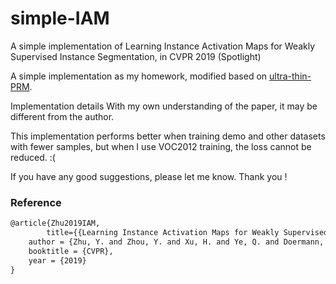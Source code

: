 # simple-IAM
A simple implementation of Learning Instance Activation Maps for Weakly Supervised Instance Segmentation, in CVPR 2019 (Spotlight)



A simple implementation as my homework, modified based on [ultra-thin-PRM](https://github.com/chuchienshu/ultra-thin-PRM).

Implementation details With my own understanding of the paper, it may be different from the author.

This implementation performs better when training demo and other datasets with fewer samples, but when I use VOC2012 training, the loss cannot be reduced. :(

If you have any good suggestions, please let me know. Thank you !



### Reference
```markdown
@article{Zhu2019IAM,
		title={{Learning Instance Activation Maps for Weakly Supervised Instance Segmentation}},
    author = {Zhu, Y. and Zhou, Y. and Xu, H. and Ye, Q. and Doermann, D. and Jiao, J.},
    booktitle = {CVPR},
    year = {2019}
}
```